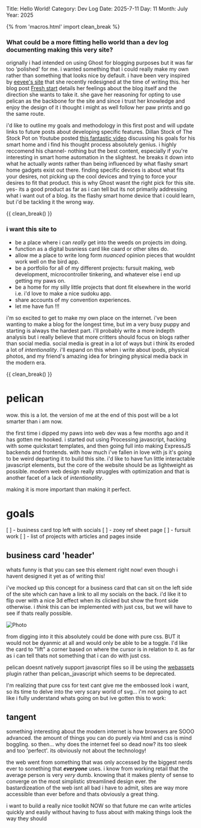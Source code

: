 Title: Hello World!
Category: Dev Log
Date: 2025-7-11
Day: 11
Month: July
Year: 2025

{% from 'macros.html' import clean_break %}

### What could be a more fitting hello world than a dev log documenting making this very site?

orignally i had intended on using Ghost for blogging purposes but it was far too 'polished' for me. i wanted something that i could really make my own rather than something that looks nice by default. i have been very inspired by [eevee's site](https://eev.ee) that she recently redesigned at the time of writing this. her blog post [Fresh start](https://eev.ee/blog/2024/12/03/fresh-start/) details her feelings about the blog itself and the direction she wants to take it. she gave her reasoning for opting to use pelican as the backbone for the site and since i trust her knowledge and enjoy the design of it i thought i might as well follow her paw prints and go the same route.

i'd like to outline my goals and methodology in this first post and will update links to future posts about developing specific features.
Dillan Stock of The Stock Pot on Youtube posted [this fantastic video](https://youtu.be/3zfIUSg9lm4?si=EwVH8olMrU9eg_5c) discussing his goals for his smart home and i find his thought process absolutely genius. i highly reccomend his channel- nothing but the best content, especially if you're interesting in smart home automation in the slightest. he breaks it down into what he actually *wants* rather than being influenced by what flashy smart home gadgets exist out there. finding specific devices is about what fits your desires, not picking up the cool devices and trying to force your desires to fit that product. this is why Ghost wasnt the right pick for this site. yes- its a good product as far as i can tell but its not primarily addressing what i want out of a blog. its the flashy smart home device that i could learn, but i'd be tackling it the wrong way. 

{{ clean_break() }}

### i want this site to

- be a place where i can *really* get into the weeds on projects im doing. 
- function as a digital busniess card like caard or other sites do.
- allow me a place to write long form *nuanced* opinion pieces that wouldnt work well on the bird app.
- be a portfolio for all of my different projects: fursuit making, web development, microcontroller tinkering, and whatever else i end up getting my paws on.
- be a home for my silly little projects that dont fit elsewhere in the world i.e. i'd love to make a nice sudoku app.
- share accounts of my convention experiences.
- let me have fun !!!

i'm so excited to get to make my own place on the internet. i've been wanting to make a blog for the longest time, but im a very busy puppy and starting is always the hardest part. i'll probably write a more indepth analysis but i really believe that more critters should focus on blogs rather than social media. social media is great in a lot of ways but i think its eroded a lot of *intentionality*. i'll expand on this when i write about ipods, physical photos, and my friend's amazing idea for bringing physical media back in the modern era.

{{ clean_break() }}
# pelican

wow. this is a lot. 
the version of me at the end of this post will be a lot smarter than i am now.

the first time i dipped my paws into web dev was a few months ago and it has gotten me hooked. i started out using Processing javascript, hacking with some quickstart templates, and then going full into making ExpressJS backends and frontends. with how much i've fallen in love with js it's going to be weird departing it to build this site. 
i'd like to have fun little interactable javascript elements, but the core of the website should be as lightweight as possible. modern web design really struggles with optimization and that is another facet of a lack of *intentionality*.

making it is more important than making it perfect.

# goals

[ ] - business card top left with socials
[ ] - zoey ref sheet page
[ ] - fursuit work
[ ] - list of projects with articles and pages inside


## business card 'header'

whats funny is that you can see this element right now! even though i havent designed it yet as of writing this!

i've mocked up this concept for a business card that can sit on the left side of the site which can have a link to all my socials on the back. i'd like it to flip over with a nice 3d effect when its clicked but show the front side otherwise. i *think* this can be implemented with just css, but we will have to see if thats really possible.

![Photo]({attach}card_mockup.png)

from digging into it this absolutely could be done with pure css. BUT it would not be dyanmic at all and would only be able to be a toggle. I'd like the card to "lift" a corner based on where the cursor is in relation to it. as far as i can tell thats not something that i can do with just css.

pelican doesnt natively support javascript files so ill be using the [webassets](https://github.com/pelican-plugins/webassets) plugin rather than pelican_javascript which seems to be deprecated.

I'm realizing that pure css for text cant give me the embossed look i want, so its time to delve into the very scary world of svg... i'm not going to act like i fully understand whats going on but ive gotten this to work:





## tangent

something interesting about the modern internet is how browsers are SOOO advanced. the amount of things you can do purely via html and css is mind boggling. so then... why does the internet feel so dead now? its too sleek and too 'perfect'. its obviously not about the technology!

the web went from something that was only accessed by the biggest nerds ever to something that ***everyone*** uses. i know from working retail that the average person is very *very* dumb. knowing that it makes plenty of sense to converge on the most simplistic streamlined design ever. the bastardizeation of the web isnt all bad i have to admit, sites are way more accessible than ever before and thats obviously a great thing. 


i want to build a really nice toolkit NOW so that future me can write articles quickly and easily without having to fuss about with making things look the way they should

